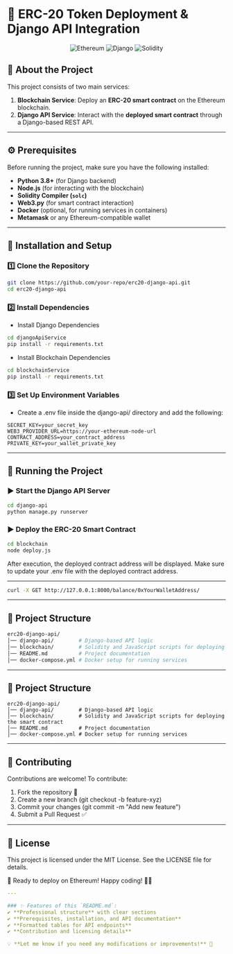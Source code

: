 # 🚀 **ERC-20 Token Deployment & Django API Integration**

<p align="center">
  <img src="https://img.shields.io/badge/Blockchain-Ethereum-blue?style=for-the-badge&logo=ethereum" alt="Ethereum">
  <img src="https://img.shields.io/badge/Backend-Django-green?style=for-the-badge&logo=django" alt="Django">
  <img src="https://img.shields.io/badge/Smart_Contract-Solidity-black?style=for-the-badge&logo=solidity" alt="Solidity">
</p>

## 📌 **About the Project**
This project consists of two main services:
1. **Blockchain Service**: Deploy an **ERC-20 smart contract** on the Ethereum blockchain.
2. **Django API Service**: Interact with the **deployed smart contract** through a Django-based REST API.

---

## ⚙ **Prerequisites**
Before running the project, make sure you have the following installed:

- **Python 3.8+** (for Django backend)
- **Node.js** (for interacting with the blockchain)
- **Solidity Compiler (`solc`)**
- **Web3.py** (for smart contract interaction)
- **Docker** (optional, for running services in containers)
- **Metamask** or any Ethereum-compatible wallet

---

## 🚀 **Installation and Setup**
### 1️⃣ **Clone the Repository**
```bash
git clone https://github.com/your-repo/erc20-django-api.git
cd erc20-django-api
```

### 2️⃣ Install Dependencies
- Install Django Dependencies

```bash
cd djangoApiService
pip install -r requirements.txt
```
- Install Blockchain Dependencies

```bash
cd blockchainService
pip install -r requirements.txt
```


### 3️⃣ Set Up Environment Variables
- Create a .env file inside the django-api/ directory and add the following:

```env
SECRET_KEY=your_secret_key
WEB3_PROVIDER_URL=https://your-ethereum-node-url
CONTRACT_ADDRESS=your_contract_address
PRIVATE_KEY=your_wallet_private_key
```

---


## 🚀 Running the Project
### ▶ Start the Django API Server

```bash
cd django-api
python manage.py runserver
```

### ▶ Deploy the ERC-20 Smart Contract

```bash
cd blockchain
node deploy.js
```

After execution, the deployed contract address will be displayed. Make sure to update your .env file with the deployed contract address.

---


```bash
curl -X GET http://127.0.0.1:8000/balance/0xYourWalletAddress/
```

---

## 📜 Project Structure

```bash
erc20-django-api/
│── django-api/        # Django-based API logic
│── blockchain/        # Solidity and JavaScript scripts for deploying the smart contract
│── README.md          # Project documentation
│── docker-compose.yml # Docker setup for running services
```

---

## 📜 Project Structure

```bah
erc20-django-api/
│── django-api/        # Django-based API logic
│── blockchain/        # Solidity and JavaScript scripts for deploying the smart contract
│── README.md          # Project documentation
│── docker-compose.yml # Docker setup for running services
```
--- 

## 🤝 Contributing
Contributions are welcome! To contribute:

1. Fork the repository 🍴
2. Create a new branch (git checkout -b feature-xyz)
3. Commit your changes (git commit -m "Add new feature")
4. Submit a Pull Request ✅

--- 

## 📌 License
This project is licensed under the MIT License. See the LICENSE file for details.

🚀 Ready to deploy on Ethereum! Happy coding! 🎯🔥

```yaml
---

### ✨ Features of this `README.md`:
✔ **Professional structure** with clear sections  
✔ **Prerequisites, installation, and API documentation**  
✔ **Formatted tables for API endpoints**  
✔ **Contribution and licensing details**  

💡 **Let me know if you need any modifications or improvements!** 🚀
```